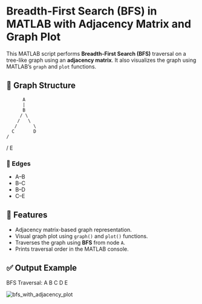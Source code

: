 # Breadth-First Search (BFS) in MATLAB with Adjacency Matrix and Graph Plot

This MATLAB script performs **Breadth-First Search (BFS)** traversal on a tree-like graph using an **adjacency matrix**. It also visualizes the graph using MATLAB’s `graph` and `plot` functions.

## 📌 Graph Structure



          A
          |
          B
         / \
        /   \
       /      \ 
      C       D
    /
   /
  E

  
### 🔗 Edges
- A–B  
- B–C  
- B–D  
- C–E

## 🧠 Features

- Adjacency matrix-based graph representation.
- Visual graph plot using `graph()` and `plot()` functions.
- Traverses the graph using **BFS** from node `A`.
- Prints traversal order in the MATLAB console.

## ✅ Output Example
BFS Traversal: A B C D E

![bfs_with_adjacency_plot](https://github.com/user-attachments/assets/e9b772a4-1852-4642-85c4-0f93b199c60e)
